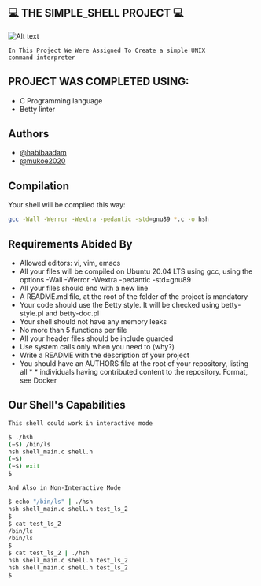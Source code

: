##  💻 THE SIMPLE_SHELL PROJECT 💻

![Alt text](https://s3.amazonaws.com/intranet-projects-files/holbertonschool-low_level_programming/235/shell.jpeg)

<code>In This Project We Were Assigned To Create a simple UNIX command interpreter</code>

## PROJECT WAS COMPLETED USING:
* C Programming language
* Betty linter

## Authors

- [@habibaadam](https://www.github.com/habibaadam)
- [@mukoe2020](https://www.github.com/mukoe2020)

## Compilation

Your shell will be compiled this way:
```bash
gcc -Wall -Werror -Wextra -pedantic -std=gnu89 *.c -o hsh
```

## Requirements Abided By

* Allowed editors: vi, vim, emacs
* All your files will be compiled on Ubuntu 20.04 LTS using gcc, using the      options -Wall -Werror -Wextra -pedantic -std=gnu89
* All your files should end with a new line
* A README.md file, at the root of the folder of the project is mandatory
* Your code should use the Betty style. It will be checked using betty-style.pl and betty-doc.pl
* Your shell should not have any memory leaks
* No more than 5 functions per file
* All your header files should be include guarded
* Use system calls only when you need to (why?)
* Write a README with the description of your project
* You should have an AUTHORS file at the root of your repository, listing all * * individuals having contributed content to the repository. Format, see Docker

## Our Shell's Capabilities

<code>This shell could work in interactive mode</code>

```bash 
$ ./hsh
(~$) /bin/ls
hsh shell_main.c shell.h
(~$)
(~$) exit
$ 
```
<code>And Also in Non-Interactive Mode</code>
  
```bash
$ echo "/bin/ls" | ./hsh
hsh shell_main.c shell.h test_ls_2
$
$ cat test_ls_2
/bin/ls
/bin/ls
$
$ cat test_ls_2 | ./hsh
hsh shell_main.c shell.h test_ls_2
hsh shell_main.c shell.h test_ls_2
$
```

